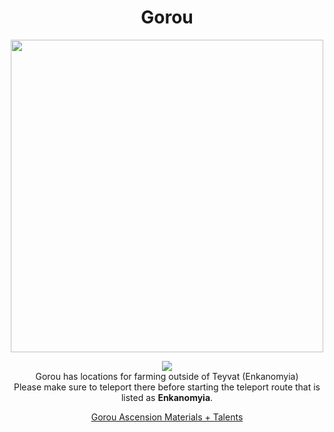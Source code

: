<body>
  <div align="center">
    <h1> Gorou </h1>
<img src="https://images-wixmp-ed30a86b8c4ca887773594c2.wixmp.com/f/5e5896a5-4a79-496a-bea4-81f26cfa2650/dewg1c5-0704bcc9-1385-4b56-80f3-70171fcf9a1d.png/v1/fill/w_1280,h_1967/gorou_genshin_impact_full_body_render_by_deg5270_dewg1c5-fullview.png?token=eyJ0eXAiOiJKV1QiLCJhbGciOiJIUzI1NiJ9.eyJzdWIiOiJ1cm46YXBwOjdlMGQxODg5ODIyNjQzNzNhNWYwZDQxNWVhMGQyNmUwIiwiaXNzIjoidXJuOmFwcDo3ZTBkMTg4OTgyMjY0MzczYTVmMGQ0MTVlYTBkMjZlMCIsIm9iaiI6W1t7ImhlaWdodCI6Ijw9MTk2NyIsInBhdGgiOiJcL2ZcLzVlNTg5NmE1LTRhNzktNDk2YS1iZWE0LTgxZjI2Y2ZhMjY1MFwvZGV3ZzFjNS0wNzA0YmNjOS0xMzg1LTRiNTYtODBmMy03MDE3MWZjZjlhMWQucG5nIiwid2lkdGgiOiI8PTEyODAifV1dLCJhdWQiOlsidXJuOnNlcnZpY2U6aW1hZ2Uub3BlcmF0aW9ucyJdfQ.yKdxLhYLM6WUWmzIo5fMxi4fdFbRJhwnEJaLEJrrEQA" width=500>
<p></p>
<img src="https://i.imgur.com/xIHB3vS.png"><br>
    Gorou has locations for farming outside of Teyvat (Enkanomyia)<br>
    Please make sure to teleport there before starting the teleport route that is listed as <b>Enkanomyia</b>.<br>
<p></p>
<a href="">Gorou Ascension Materials + Talents</a><br>
  
  </div>
</body>
